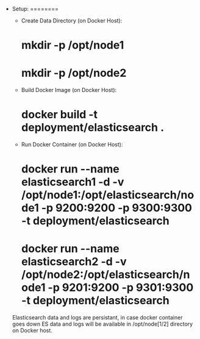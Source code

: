 - Setup:
========
    * Create Data Directory (on Docker Host):
        # mkdir -p /opt/node1
        # mkdir -p /opt/node2
    
    * Build Docker Image (on Docker Host):
        # docker build -t deployment/elasticsearch .
        
    * Run Docker Container (on Docker Host):
        # docker run --name elasticsearch1 -d -v /opt/node1:/opt/elasticsearch/node1 -p 9200:9200 -p 9300:9300 -t deployment/elasticsearch
        # docker run --name elasticsearch2 -d -v /opt/node2:/opt/elasticsearch/node1 -p 9201:9200 -p 9301:9300 -t deployment/elasticsearch
        
    Elasticsearch data and logs are persistant, in case docker container goes down ES data and logs will be available in /opt/node[1/2] directory on Docker host.